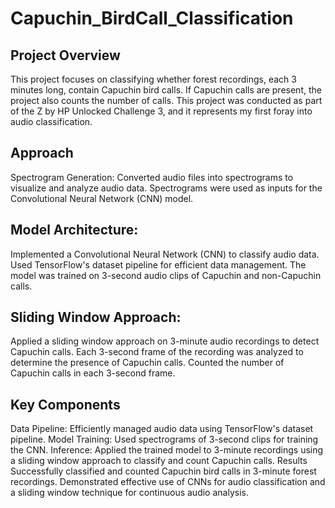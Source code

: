 # Capuchin_BirdCall_Classification

## Project Overview
This project focuses on classifying whether forest recordings, each 3 minutes long, contain Capuchin bird calls. If Capuchin calls are present, the project also counts the number of calls. This project was conducted as part of the Z by HP Unlocked Challenge 3, and it represents my first foray into audio classification.

## Approach
Spectrogram Generation:
Converted audio files into spectrograms to visualize and analyze audio data.
Spectrograms were used as inputs for the Convolutional Neural Network (CNN) model.

## Model Architecture:
Implemented a Convolutional Neural Network (CNN) to classify audio data.
Used TensorFlow's dataset pipeline for efficient data management.
The model was trained on 3-second audio clips of Capuchin and non-Capuchin calls.

## Sliding Window Approach:
Applied a sliding window approach on 3-minute audio recordings to detect Capuchin calls.
Each 3-second frame of the recording was analyzed to determine the presence of Capuchin calls.
Counted the number of Capuchin calls in each 3-second frame.

## Key Components
Data Pipeline: Efficiently managed audio data using TensorFlow's dataset pipeline.
Model Training: Used spectrograms of 3-second clips for training the CNN.
Inference: Applied the trained model to 3-minute recordings using a sliding window approach to classify and count Capuchin calls.
Results
Successfully classified and counted Capuchin bird calls in 3-minute forest recordings.
Demonstrated effective use of CNNs for audio classification and a sliding window technique for continuous audio analysis.
